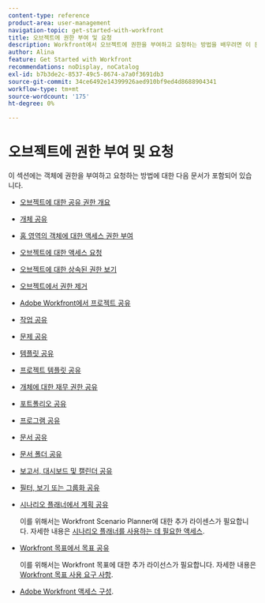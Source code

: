 ```yaml
---
content-type: reference
product-area: user-management
navigation-topic: get-started-with-workfront
title: 오브젝트에 권한 부여 및 요청
description: Workfront에서 오브젝트에 권한을 부여하고 요청하는 방법을 배우려면 이 문서를 검토하십시오.
author: Alina
feature: Get Started with Workfront
recommendations: noDisplay, noCatalog
exl-id: b7b3de2c-8537-49c5-8674-a7a0f3691db3
source-git-commit: 34ce6492e14399926aed910bf9ed4d8688904341
workflow-type: tm+mt
source-wordcount: '175'
ht-degree: 0%

---
```


# 오브젝트에 권한 부여 및 요청

이 섹션에는 객체에 권한을 부여하고 요청하는 방법에 대한 다음 문서가 포함되어 있습니다.

* [오브젝트에 대한 공유 권한 개요](../../workfront-basics/grant-and-request-access-to-objects/sharing-permissions-on-objects-overview.md)
* [개체 공유](../../workfront-basics/grant-and-request-access-to-objects/share-an-object.md)
* [홈 영역의 객체에 대한 액세스 권한 부여](../../workfront-basics/grant-and-request-access-to-objects/grant-access-home.md)
* [오브젝트에 대한 액세스 요청](../../workfront-basics/grant-and-request-access-to-objects/request-access.md)
* [오브젝트에 대한 상속된 권한 보기](../../workfront-basics/grant-and-request-access-to-objects/view-inherited-permissions-on-objects.md)
* [오브젝트에서 권한 제거](../../workfront-basics/grant-and-request-access-to-objects/remove-permissions-from-objects.md)
* [Adobe Workfront에서 프로젝트 공유](../../workfront-basics/grant-and-request-access-to-objects/share-a-project.md)
* [작업 공유](../../workfront-basics/grant-and-request-access-to-objects/share-a-task.md)
* [문제 공유](../../workfront-basics/grant-and-request-access-to-objects/share-an-issue.md)
* [템플릿 공유](../../workfront-basics/grant-and-request-access-to-objects/share-a-template.md)
* [프로젝트 템플릿 공유](../../manage-work/projects/create-and-manage-templates/share-project-template.md)
* [개체에 대한 재무 권한 공유](../../workfront-basics/grant-and-request-access-to-objects/share-financial-permissions-object.md)
* [포트폴리오 공유](../../workfront-basics/grant-and-request-access-to-objects/share-a-portfolio..md)
* [프로그램 공유](../../workfront-basics/grant-and-request-access-to-objects/share-a-program.md)
* [문서 공유](../../workfront-basics/grant-and-request-access-to-objects/document-permissions.md)
* [문서 폴더 공유](../../workfront-basics/grant-and-request-access-to-objects/share-a-document-folder.md)
* [보고서, 대시보드 및 캘린더 공유](../../workfront-basics/grant-and-request-access-to-objects/permissions-reports-dashboards-calendars.md)
* [필터, 보기 또는 그룹화 공유](../../reports-and-dashboards/reports/reporting-elements/share-filter-view-grouping.md)
* [시나리오 플래너에서 계획 공유](../../scenario-planner/share-a-plan.md)

  이를 위해서는 Workfront Scenario Planner에 대한 추가 라이센스가 필요합니다. 자세한 내용은 [시나리오 플래너를 사용하는 데 필요한 액세스](../../scenario-planner/access-needed-to-use-sp.md).

* [Workfront 목표에서 목표 공유](../../workfront-goals/workfront-goals-settings/share-a-goal.md)

  이를 위해서는 Workfront 목표에 대한 추가 라이선스가 필요합니다. 자세한 내용은 [Workfront 목표 사용 요구 사항](../../workfront-goals/goal-management/access-needed-for-wf-goals.md).

* [Adobe Workfront 액세스 구성](../../administration-and-setup/add-users/configure-and-grant-access/configure-access.md).
